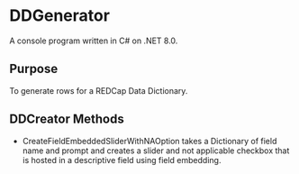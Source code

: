 # DDGenerator
A console program written in C# on .NET 8.0.

## Purpose
To generate rows for a REDCap Data Dictionary.

## DDCreator Methods
- CreateFieldEmbeddedSliderWithNAOption takes a Dictionary of field name and prompt and creates a slider and not applicable checkbox that is hosted in a descriptive field using field embedding.

